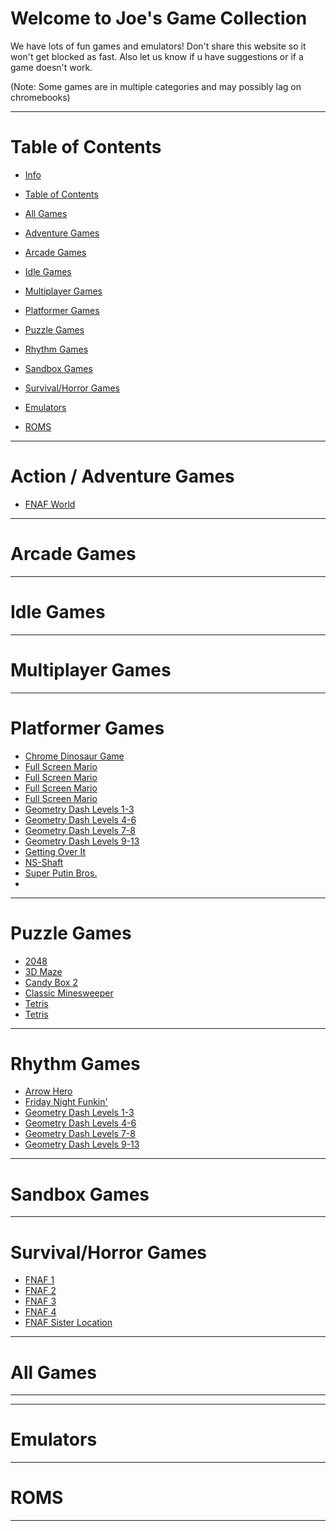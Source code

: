 # Welcome to Joe's Game Collection

We have lots of fun games and emulators!
Don't share this website so it won't get blocked as fast.
Also let us know if u have suggestions or if a game doesn't work.

(Note: Some games are in multiple categories and may possibly lag on chromebooks)
_____________________________________________________________________________________

# Table of Contents

- [Info](#welcome-to-joe-s-game-collection)
- [Table of Contents](#table-of-contents)
- [All Games](#all-games)

- [Adventure Games](#action---adventure-games)
- [Arcade Games](#arcade-games)
- [Idle Games](#idle-games)
- [Multiplayer Games](#multiplayer-games)
- [Platformer Games](#platformer-games)
- [Puzzle Games](#puzzle-games)
- [Rhythm Games](#rhythm-games)
- [Sandbox Games](#sandbox-games)
- [Survival/Horror Games](#survival-horror-games)

- [Emulators](#emulators)
- [ROMS](#roms)

_____________________________________________________________________________________

# Action / Adventure Games

- [FNAF World](https://turbowarp.org/97900819/fullscreen)

_____________________________________________________________________________________

# Arcade Games

_____________________________________________________________________________________

# Idle Games

_____________________________________________________________________________________

# Multiplayer Games

_____________________________________________________________________________________

# Platformer Games

- [Chrome Dinosaur Game](https://wayou.github.io/t-rex-runner/)
- [Full Screen Mario](https://centoshelp.org/mario/)
- [Full Screen Mario]()
- [Full Screen Mario](https://centoshelp.org/mario/)
- [Full Screen Mario](https://centoshelp.org/mario/)
- [Geometry Dash Levels 1-3](https://turbowarp.org/142106986/fullscreen)
- [Geometry Dash Levels 4-6](https://turbowarp.org/118638917/fullscreen)
- [Geometry Dash Levels 7-8](https://turbowarp.org/120721851/fullscreen)
- [Geometry Dash Levels 9-13](https://turbowarp.org/140185501/fullscreen)
- [Getting Over It](https://turbowarp.org/389464290/fullscreen)
- [NS-Shaft](https://3kh0.github.io/ns-shaft/)
- [Super Putin Bros.](https://meduza.io/static/putin/index.html)
- 
_____________________________________________________________________________________

# Puzzle Games

- [2048](https://3kh0.github.io/2048/)
- [3D Maze](https://3kh0.github.io/maze3d/)
- [Candy Box 2](https://candybox2.github.io/)
- [Classic Minesweeper](https://3kh0.github.io/minesweeper/)
- [Tetris](https://3kh0.github.io/Tetris/)
- [Tetris](https://3kh0.github.io/Tetris/)
_____________________________________________________________________________________
# Rhythm Games

- [Arrow Hero](https://acelisweaven.github.io/arrow-hero/)
- [Friday Night Funkin'](https://funkin.puyo.xyz/play/)
- [Geometry Dash Levels 1-3](https://turbowarp.org/142106986/fullscreen)
- [Geometry Dash Levels 4-6](https://turbowarp.org/118638917/fullscreen)
- [Geometry Dash Levels 7-8](https://turbowarp.org/120721851/fullscreen)
- [Geometry Dash Levels 9-13](https://turbowarp.org/140185501/fullscreen)
_____________________________________________________________________________________

# Sandbox Games

_____________________________________________________________________________________

# Survival/Horror Games

- [FNAF 1](https://turbowarp.org/623173822/fullscreen)
- [FNAF 2](https://turbowarp.org/487683844/fullscreen)
- [FNAF 3](https://turbowarp.org/621016073/fullscreen)
- [FNAF 4](https://turbowarp.org/621019857/fullscreen)
- [FNAF Sister Location](https://turbowarp.org/621016727/fullscreen)
_____________________________________________________________________________________

# All Games

_____________________________________________________________________________________

_____________________________________________________________________________________

# Emulators

_____________________________________________________________________________________

# ROMS

_____________________________________________________________________________________

